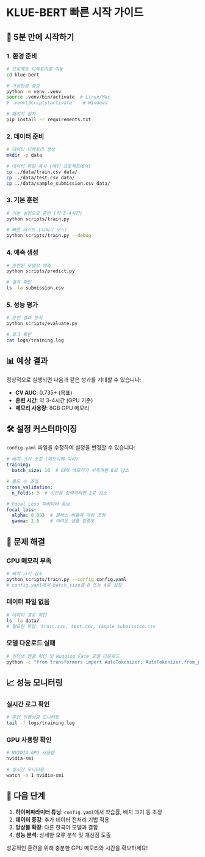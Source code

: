 # KLUE-BERT 빠른 시작 가이드

## 🚀 5분 만에 시작하기

### 1. 환경 준비

```bash
# 프로젝트 디렉토리로 이동
cd klue-bert

# 가상환경 생성
python -m venv .venv
source .venv/bin/activate  # Linux/Mac
# .venv\Scripts\activate    # Windows

# 패키지 설치
pip install -r requirements.txt
```

### 2. 데이터 준비

```bash
# 데이터 디렉토리 생성
mkdir -p data

# 데이터 파일 복사 (메인 프로젝트에서)
cp ../data/train.csv data/
cp ../data/test.csv data/
cp ../data/sample_submission.csv data/
```

### 3. 기본 훈련

```bash
# 기본 설정으로 훈련 (약 3-4시간)
python scripts/train.py

# 빠른 테스트 (디버그 모드)
python scripts/train.py --debug
```

### 4. 예측 생성

```bash
# 훈련된 모델로 예측
python scripts/predict.py

# 결과 확인
ls -la submission.csv
```

### 5. 성능 평가

```bash
# 훈련 결과 분석
python scripts/evaluate.py

# 로그 확인
cat logs/training.log
```

## 📊 예상 결과

정상적으로 실행되면 다음과 같은 성과를 기대할 수 있습니다:

- **CV AUC**: 0.735+ (목표)
- **훈련 시간**: 약 3-4시간 (GPU 기준)
- **메모리 사용량**: 8GB GPU 메모리

## 🛠️ 설정 커스터마이징

`config.yaml` 파일을 수정하여 설정을 변경할 수 있습니다:

```yaml
# 배치 크기 조정 (메모리에 따라)
training:
  batch_size: 16  # GPU 메모리가 부족하면 8로 감소

# 폴드 수 조정
cross_validation:
  n_folds: 3  # 시간을 절약하려면 2로 감소

# Focal Loss 파라미터 튜닝
focal_loss:
  alpha: 0.083  # 클래스 비율에 따라 조정
  gamma: 2.0    # 어려운 샘플 집중도
```

## 🐛 문제 해결

### GPU 메모리 부족
```bash
# 배치 크기 감소
python scripts/train.py --config config.yaml
# config.yaml에서 batch_size를 8 또는 4로 설정
```

### 데이터 파일 없음
```bash
# 데이터 경로 확인
ls -la data/
# 필요한 파일: train.csv, test.csv, sample_submission.csv
```

### 모델 다운로드 실패
```bash
# 인터넷 연결 확인 및 Hugging Face 모델 다운로드
python -c "from transformers import AutoTokenizer; AutoTokenizer.from_pretrained('klue/bert-base')"
```

## 📈 성능 모니터링

### 실시간 로그 확인
```bash
# 훈련 진행상황 모니터링
tail -f logs/training.log
```

### GPU 사용량 확인
```bash
# NVIDIA GPU 사용량
nvidia-smi

# 실시간 모니터링
watch -n 1 nvidia-smi
```

## 🎯 다음 단계

1. **하이퍼파라미터 튜닝**: `config.yaml`에서 학습률, 배치 크기 등 조정
2. **데이터 증강**: 추가 데이터 전처리 기법 적용
3. **앙상블 확장**: 다른 한국어 모델과 결합
4. **성능 분석**: 상세한 오류 분석 및 개선점 도출

성공적인 훈련을 위해 충분한 GPU 메모리와 시간을 확보하세요!